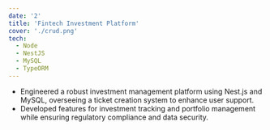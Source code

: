 ```yaml
---
date: '2'
title: 'Fintech Investment Platform'
cover: './crud.png'
tech:
  - Node
  - NestJS
  - MySQL
  - TypeORM
---
```


- Engineered a robust investment management platform using Nest.js and MySQL, overseeing a ticket creation system to enhance user support.
- Developed features for investment tracking and portfolio management while ensuring regulatory compliance and data security.